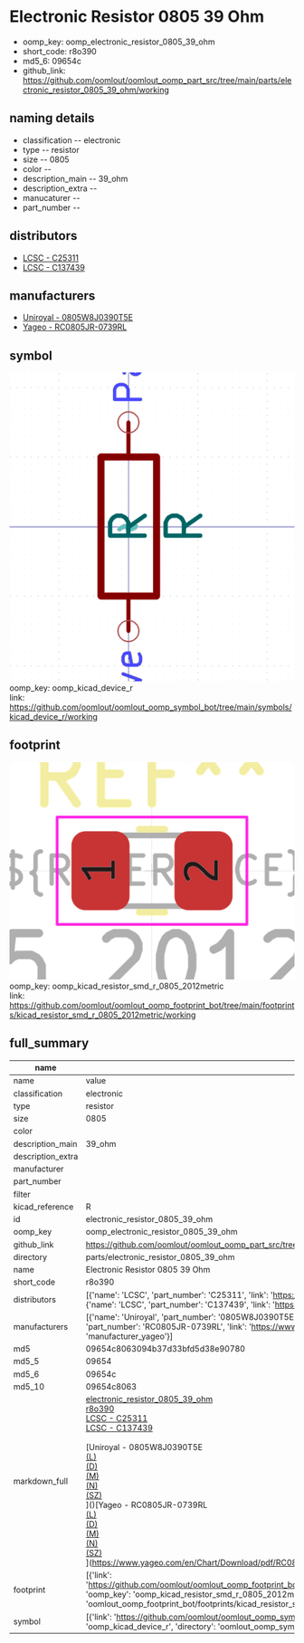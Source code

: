 # Electronic Resistor 0805 39 Ohm

  
* oomp_key: oomp_electronic_resistor_0805_39_ohm 
* short_code: r8o390
* md5_6: 09654c  
* github_link: https://github.com/oomlout/oomlout_oomp_part_src/tree/main/parts/electronic_resistor_0805_39_ohm/working  
## naming details
* classification -- electronic
* type -- resistor
* size -- 0805
* color -- 
* description_main -- 39_ohm
* description_extra -- 
* manucaturer -- 
* part_number -- 

## distributors
* [LCSC - C25311](https://lcsc.com/product-detail/C25311.html)  
* [LCSC - C137439](https://lcsc.com/product-detail/C137439.html)  

## manufacturers
* [Uniroyal - 0805W8J0390T5E]()  
* [Yageo - RC0805JR-0739RL](https://www.yageo.com/en/Chart/Download/pdf/RC0805JR-0739RL)  

## symbol

![](symbol/0/working/working_600.png)  
oomp_key: oomp_kicad_device_r  
link: https://github.com/oomlout/oomlout_oomp_symbol_bot/tree/main/symbols/kicad_device_r/working  

## footprint

![](footprint/0/working/working_600.png)  
oomp_key: oomp_kicad_resistor_smd_r_0805_2012metric  
link: https://github.com/oomlout/oomlout_oomp_footprint_bot/tree/main/footprints/kicad_resistor_smd_r_0805_2012metric/working  

## full_summary
| name | value | 
| --- | --- | 
| name | value | 
| classification | electronic | 
| type | resistor | 
| size | 0805 | 
| color |  | 
| description_main | 39_ohm | 
| description_extra |  | 
| manufacturer |  | 
| part_number |  | 
| filter |  | 
| kicad_reference | R | 
| id | electronic_resistor_0805_39_ohm | 
| oomp_key | oomp_electronic_resistor_0805_39_ohm | 
| github_link | https://github.com/oomlout/oomlout_oomp_part_src/tree/main/parts/electronic_resistor_0805_39_ohm/working | 
| directory | parts/electronic_resistor_0805_39_ohm | 
| name | Electronic Resistor 0805 39 Ohm | 
| short_code | r8o390 | 
| distributors | [{'name': 'LCSC', 'part_number': 'C25311', 'link': 'https://lcsc.com/product-detail/C25311.html', 'id': 'distributor_lcsc'}, {'name': 'LCSC', 'part_number': 'C137439', 'link': 'https://lcsc.com/product-detail/C137439.html', 'id': 'distributor_lcsc'}] | 
| manufacturers | [{'name': 'Uniroyal', 'part_number': '0805W8J0390T5E', 'link': '', 'id': 'manufacturer_uniroyal'}, {'name': 'Yageo', 'part_number': 'RC0805JR-0739RL', 'link': 'https://www.yageo.com/en/Chart/Download/pdf/RC0805JR-0739RL', 'id': 'manufacturer_yageo'}] | 
| md5 | 09654c8063094b37d33bfd5d38e90780 | 
| md5_5 | 09654 | 
| md5_6 | 09654c | 
| md5_10 | 09654c8063 | 
| markdown_full | [electronic_resistor_0805_39_ohm](https://github.com/oomlout/oomlout_oomp_part_src/tree/main/parts/electronic_resistor_0805_39_ohm/working)<br>[r8o390](https://github.com/oomlout/oomlout_oomp_part_src/tree/main/parts/electronic_resistor_0805_39_ohm/working)<br>[LCSC - C25311<br>](https://lcsc.com/product-detail/C25311.html)[LCSC - C137439<br>](https://lcsc.com/product-detail/C137439.html)<br>[Uniroyal - 0805W8J0390T5E<br>[(L)<br>](https://www.lcsc.com/search?q=0805W8J0390T5E)[(D)<br>](https://www.digikey.com/en/products?,keywords=0805W8J0390T5E)[(M)<br>](https://www.mouser.com/Search/Refine?Keyword=0805W8J0390T5E)[(N)<br>](https://www.newark.com/search?st=0805W8J0390T5E)[(SZ)<br>](https://so.szlcsc.com/global.html?k=0805W8J0390T5E)]()[Yageo - RC0805JR-0739RL<br>[(L)<br>](https://www.lcsc.com/search?q=RC0805JR-0739RL)[(D)<br>](https://www.digikey.com/en/products?,keywords=RC0805JR-0739RL)[(M)<br>](https://www.mouser.com/Search/Refine?Keyword=RC0805JR-0739RL)[(N)<br>](https://www.newark.com/search?st=RC0805JR-0739RL)[(SZ)<br>](https://so.szlcsc.com/global.html?k=RC0805JR-0739RL)](https://www.yageo.com/en/Chart/Download/pdf/RC0805JR-0739RL) | 
| footprint | [{'link': 'https://github.com/oomlout/oomlout_oomp_footprint_bot/tree/main/foootprntss/kicad_resistor_smd_r_0805_2012metric', 'oomp_key': 'oomp_kicad_resistor_smd_r_0805_2012metric', 'directory': 'oomlout_oomp_footprint_bot/footprints/kicad_resistor_smd_r_0805_2012metric//working/working.kicad_mod'}] | 
| symbol | [{'link': 'https://github.com/oomlout/oomlout_oomp_symbol_bot/tree/main/symbols/kicad_device_r', 'oomp_key': 'oomp_kicad_device_r', 'directory': 'oomlout_oomp_symbol_bot/symbols/kicad_device_r//working/working.kicad_sym'}] | 

